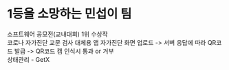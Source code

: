 # 1등을 소망하는 민섭이 팀

소프트웨어 공모전(교내대회) 1위 수상작</br>
코로나 자가진단 교문 검사 대체용 앱
자가진단 화면 업로드 -> 서버 응답에 따라 QR코드 발급 -> QR코드 캠 인식시 통과 or 거부
</br>
상태관리 - GetX
